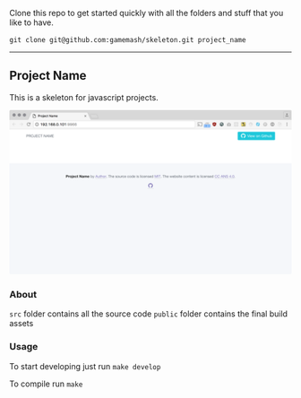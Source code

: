 Clone this repo to get started quickly with all the folders and stuff that you like to have.

```
git clone git@github.com:gamemash/skeleton.git project_name
```

--------------------------------------------------------------

Project Name
------------

This is a skeleton for javascript projects.

![Image of Project](screenshot.png)


### About


`src` folder contains all the source code
`public` folder contains the final build assets

### Usage

To start developing just run `make develop`

To compile run `make`
